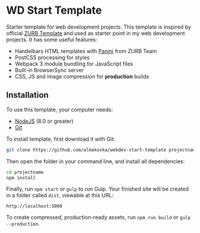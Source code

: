 # WD Start Template
Starter template for web development projects. This template is inspired by official [ZURB Template](https://github.com/zurb/foundation-zurb-template) and used as starter point in my web development projects. It has some useful features:

- Handelbars HTML templates with [Panini](https://github.com/zurb/panini) from ZURB Team
- PostCSS processing for styles
- Webpack 3 module bundling for JavaScript files
- Built-in BrowserSync server
- CSS, JS and image compression for **production** builds 

## Installation

To use this template, your computer needs:

- [NodeJS](https://nodejs.org/en/) (8.0 or greater)
- [Git](https://git-scm.com/)

To install template, first download it with Git:

```bash
git clone https://github.com/almakovka/webdev-start-template projectname
```

Then open the folder in your command line, and install all dependencies:

```bash
cd projectname
npm install
```

Finally, run `npm start` or `gulp` to run Gulp. Your finished site will be created in a folder called `dist`, viewable at this URL:

```
http://localhost:5000
```

To create compressed, production-ready assets, run `npm run build` or `gulp --production`.
